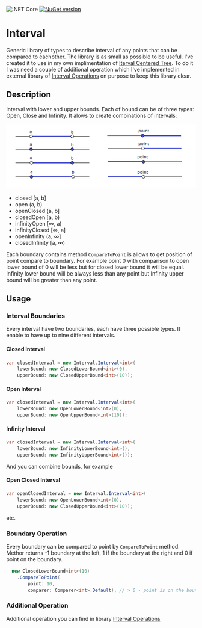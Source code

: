 ![.NET Core](https://github.com/RetailRocket/Interval/workflows/.NET%20Core/badge.svg)
[![NuGet version](https://img.shields.io/nuget/v/Interval.svg?style=flat-square)](https://www.nuget.org/packages/Interval/)

# Interval

Generic library of types to describe interval of any points that can be compared to eachother. The library is as small as possible to be useful. I've created it to use in my own implimentation of [Iterval Centered Tree](https://github.com/RetailRocket/CenteredIntervalTree). To do it I was need a couple of additional operation which I've implemented in external library of [Interval Operations](https://github.com/RetailRocket/Interval.Operations) on purpose to keep this library clear.

## Description ###

Interval<TPoint> with lower and upper bounds. Each of bound can be of three types: Open, Close and Infinity. It alows to create combinations of intervals:

![](readme/images/intervals.png)

* closed [a, b]
* open (a, b)
* openClosed (a, b]
* closedOpen [a, b)
* infinityOpen [∞, a)
* infinityClosed [∞, a]
* openInfinity (a, ∞]
* closedInfinity [a, ∞)

Each boundary contains method ```CompareToPoint``` is allows to get position of point compare to boundary. For example point 0 with comparison to open lower bound of 0 will be less but for closed lower bound it will be equal. Infinity lower bound will be always less than any point but Infinity upper bound will be greater than any point.

## Usage ###

### Interval Boundaries

Every interval have two boundaries, each have three possible types. It enable to have up to nine different intervals.

#### Closed Interval
```csharp
var closedInterval = new Interval.Interval<int>(
    lowerBound: new ClosedLowerBound<int>(0),
    upperBound: new ClosedUpperBound<int>(10));
```
#### Open Interval
```csharp
var closedInterval = new Interval.Interval<int>(
    lowerBound: new OpenLowerBound<int>(0),
    upperBound: new OpenUpperBound<int>(10));
```

#### Infinity Interval
```csharp
var closedInterval = new Interval.Interval<int>(
    lowerBound: new InfinityLowerBound<int>(),
    upperBound: new InfinityUpperBound<int>());
```

And you can combine bounds, for example

#### Open Closed Interval

```csharp
var openClosedInterval = new Interval.Interval<int>(
    lowerBound: new OpenLowerBound<int>(0),
    upperBound: new ClosedUpperBound<int>(10));
```

etc.


### Boundary Operation

Every boundary can be compared to point by ```CompareToPoint``` method. Methor returns -1 boundary at the left, 1 if the boundary at the right and 0 if point on the boundary.

```csharp
  new ClosedLowerBound<int>(10)
    .CompareToPoint(
        point: 10,
        comparer: Comparer<int>.Default); // > 0 - point is on the boundary
```

### Additional Operation

Additional operation you can find in library [Interval Operations](https://github.com/RetailRocket/Interval.Operations)
